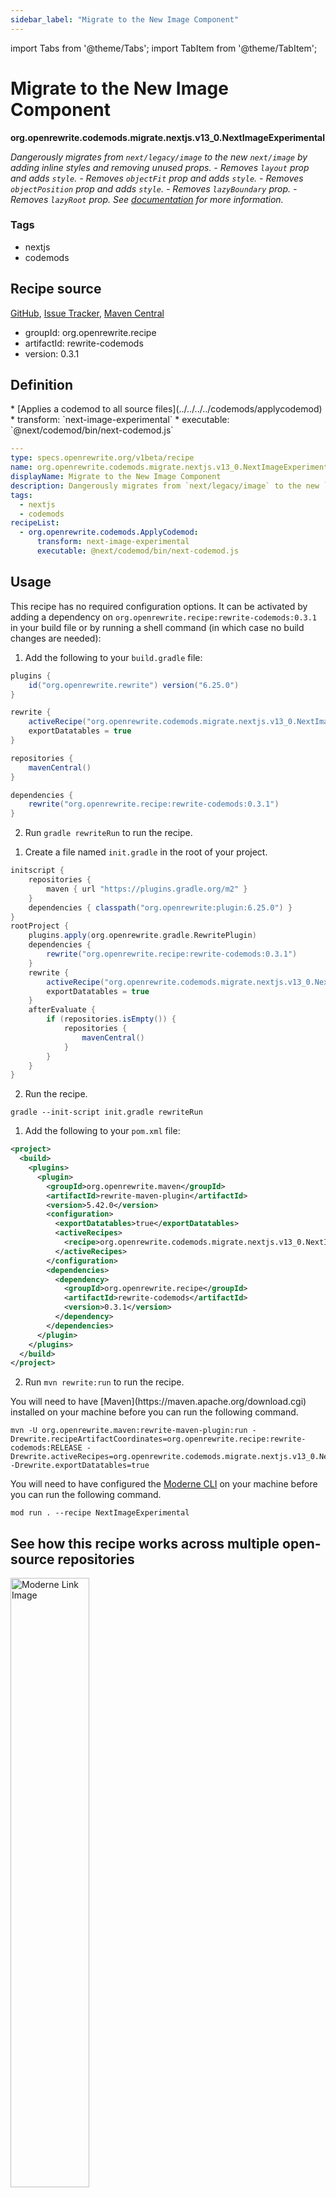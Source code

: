 ```yaml
---
sidebar_label: "Migrate to the New Image Component"
---
```


import Tabs from '@theme/Tabs';
import TabItem from '@theme/TabItem';

# Migrate to the New Image Component

**org.openrewrite.codemods.migrate.nextjs.v13\_0.NextImageExperimental**

_Dangerously migrates from `next/legacy/image` to the new `next/image` by adding inline styles and removing unused props. - Removes `layout` prop and adds `style`. - Removes `objectFit` prop and adds `style`. - Removes `objectPosition` prop and adds `style`. - Removes `lazyBoundary` prop. - Removes `lazyRoot` prop. See [documentation](https://nextjs.org/docs/app/building-your-application/upgrading/codemods#next-image-experimental)   for more information._

### Tags

* nextjs
* codemods

## Recipe source

[GitHub](https://github.com/openrewrite/rewrite-codemods/blob/main/src/main/resources/META-INF/rewrite/nextjs.yml), [Issue Tracker](https://github.com/openrewrite/rewrite-codemods/issues), [Maven Central](https://central.sonatype.com/artifact/org.openrewrite.recipe/rewrite-codemods/0.3.1/jar)

* groupId: org.openrewrite.recipe
* artifactId: rewrite-codemods
* version: 0.3.1


## Definition

<Tabs groupId="recipeType">
<TabItem value="recipe-list" label="Recipe List" >
* [Applies a codemod to all source files](../../../../codemods/applycodemod)
  * transform: `next-image-experimental`
  * executable: `@next/codemod/bin/next-codemod.js`

</TabItem>

<TabItem value="yaml-recipe-list" label="Yaml Recipe List">

```yaml
---
type: specs.openrewrite.org/v1beta/recipe
name: org.openrewrite.codemods.migrate.nextjs.v13_0.NextImageExperimental
displayName: Migrate to the New Image Component
description: Dangerously migrates from `next/legacy/image` to the new `next/image` by adding inline styles and removing unused props. – - Removes `layout` prop and adds `style`. - Removes `objectFit` prop and adds `style`. - Removes `objectPosition` prop and adds `style`. - Removes `lazyBoundary` prop. - Removes `lazyRoot` prop. – See [documentation](https://nextjs.org/docs/app/building-your-application/upgrading/codemods#next-image-experimental) –   for more information. – 
tags:
  - nextjs
  - codemods
recipeList:
  - org.openrewrite.codemods.ApplyCodemod:
      transform: next-image-experimental
      executable: @next/codemod/bin/next-codemod.js

```
</TabItem>
</Tabs>

## Usage

This recipe has no required configuration options. It can be activated by adding a dependency on `org.openrewrite.recipe:rewrite-codemods:0.3.1` in your build file or by running a shell command (in which case no build changes are needed): 
<Tabs groupId="projectType">
<TabItem value="gradle" label="Gradle">

1. Add the following to your `build.gradle` file:

```groovy title="build.gradle"
plugins {
    id("org.openrewrite.rewrite") version("6.25.0")
}

rewrite {
    activeRecipe("org.openrewrite.codemods.migrate.nextjs.v13_0.NextImageExperimental")
    exportDatatables = true
}

repositories {
    mavenCentral()
}

dependencies {
    rewrite("org.openrewrite.recipe:rewrite-codemods:0.3.1")
}
```

2. Run `gradle rewriteRun` to run the recipe.
</TabItem>

<TabItem value="gradle-init-script" label="Gradle init script">

1. Create a file named `init.gradle` in the root of your project.

```groovy title="init.gradle"
initscript {
    repositories {
        maven { url "https://plugins.gradle.org/m2" }
    }
    dependencies { classpath("org.openrewrite:plugin:6.25.0") }
}
rootProject {
    plugins.apply(org.openrewrite.gradle.RewritePlugin)
    dependencies {
        rewrite("org.openrewrite.recipe:rewrite-codemods:0.3.1")
    }
    rewrite {
        activeRecipe("org.openrewrite.codemods.migrate.nextjs.v13_0.NextImageExperimental")
        exportDatatables = true
    }
    afterEvaluate {
        if (repositories.isEmpty()) {
            repositories {
                mavenCentral()
            }
        }
    }
}
```

2. Run the recipe.

```shell title="shell"
gradle --init-script init.gradle rewriteRun
```

</TabItem>
<TabItem value="maven" label="Maven POM">

1. Add the following to your `pom.xml` file:

```xml title="pom.xml"
<project>
  <build>
    <plugins>
      <plugin>
        <groupId>org.openrewrite.maven</groupId>
        <artifactId>rewrite-maven-plugin</artifactId>
        <version>5.42.0</version>
        <configuration>
          <exportDatatables>true</exportDatatables>
          <activeRecipes>
            <recipe>org.openrewrite.codemods.migrate.nextjs.v13_0.NextImageExperimental</recipe>
          </activeRecipes>
        </configuration>
        <dependencies>
          <dependency>
            <groupId>org.openrewrite.recipe</groupId>
            <artifactId>rewrite-codemods</artifactId>
            <version>0.3.1</version>
          </dependency>
        </dependencies>
      </plugin>
    </plugins>
  </build>
</project>
```

2. Run `mvn rewrite:run` to run the recipe.
</TabItem>

<TabItem value="maven-command-line" label="Maven Command Line">
You will need to have [Maven](https://maven.apache.org/download.cgi) installed on your machine before you can run the following command.

```shell title="shell"
mvn -U org.openrewrite.maven:rewrite-maven-plugin:run -Drewrite.recipeArtifactCoordinates=org.openrewrite.recipe:rewrite-codemods:RELEASE -Drewrite.activeRecipes=org.openrewrite.codemods.migrate.nextjs.v13_0.NextImageExperimental -Drewrite.exportDatatables=true
```
</TabItem>
<TabItem value="moderne-cli" label="Moderne CLI">

You will need to have configured the [Moderne CLI](https://docs.moderne.io/moderne-cli/cli-intro) on your machine before you can run the following command.

```shell title="shell"
mod run . --recipe NextImageExperimental
```
</TabItem>
</Tabs>

## See how this recipe works across multiple open-source repositories

<a href="https://app.moderne.io/recipes/org.openrewrite.codemods.migrate.nextjs.v13_0.NextImageExperimental">
    <img
    src={require("/static/img/ModerneRecipeButton.png").default}
    alt="Moderne Link Image"
    width="50%"
    />
</a>

The community edition of the Moderne platform enables you to easily run recipes across thousands of open-source repositories.

Please [contact Moderne](https://moderne.io/product) for more information about safely running the recipes on your own codebase in a private SaaS.
## Data Tables

### Source files that had results
**org.openrewrite.table.SourcesFileResults**

_Source files that were modified by the recipe run._

| Column Name | Description |
| ----------- | ----------- |
| Source path before the run | The source path of the file before the run. `null` when a source file was created during the run. |
| Source path after the run | A recipe may modify the source path. This is the path after the run. `null` when a source file was deleted during the run. |
| Parent of the recipe that made changes | In a hierarchical recipe, the parent of the recipe that made a change. Empty if this is the root of a hierarchy or if the recipe is not hierarchical at all. |
| Recipe that made changes | The specific recipe that made a change. |
| Estimated time saving | An estimated effort that a developer to fix manually instead of using this recipe, in unit of seconds. |
| Cycle | The recipe cycle in which the change was made. |

### Source files that errored on a recipe
**org.openrewrite.table.SourcesFileErrors**

_The details of all errors produced by a recipe run._

| Column Name | Description |
| ----------- | ----------- |
| Source path | The file that failed to parse. |
| Recipe that made changes | The specific recipe that made a change. |
| Stack trace | The stack trace of the failure. |

### Recipe performance
**org.openrewrite.table.RecipeRunStats**

_Statistics used in analyzing the performance of recipes._

| Column Name | Description |
| ----------- | ----------- |
| The recipe | The recipe whose stats are being measured both individually and cumulatively. |
| Source file count | The number of source files the recipe ran over. |
| Source file changed count | The number of source files which were changed in the recipe run. Includes files created, deleted, and edited. |
| Cumulative scanning time | The total time spent across the scanning phase of this recipe. |
| 99th percentile scanning time | 99 out of 100 scans completed in this amount of time. |
| Max scanning time | The max time scanning any one source file. |
| Cumulative edit time | The total time spent across the editing phase of this recipe. |
| 99th percentile edit time | 99 out of 100 edits completed in this amount of time. |
| Max edit time | The max time editing any one source file. |

